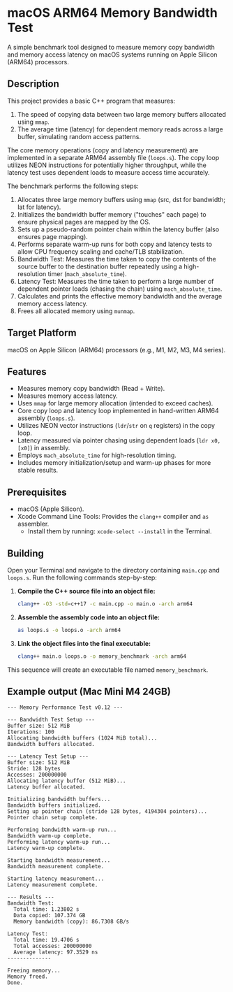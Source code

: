 # macOS ARM64 Memory Bandwidth Test

A simple benchmark tool designed to measure memory copy bandwidth and memory access latency on macOS systems running on Apple Silicon (ARM64) processors.

## Description

This project provides a basic C++ program that measures:
1. The speed of copying data between two large memory buffers allocated using `mmap`.
2. The average time (latency) for dependent memory reads across a large buffer, simulating random access patterns.

The core memory operations (copy and latency measurement) are implemented in a separate ARM64 assembly file (`loops.s`). The copy loop utilizes NEON instructions for potentially higher throughput, while the latency test uses dependent loads to measure access time accurately.

The benchmark performs the following steps:

1.  Allocates three large memory buffers using `mmap` (src, dst for bandwidth; lat for latency).
2.  Initializes the bandwidth buffer memory ("touches" each page) to ensure physical pages are mapped by the OS.
3.  Sets up a pseudo-random pointer chain within the latency buffer (also ensures page mapping).
4.  Performs separate warm-up runs for both copy and latency tests to allow CPU frequency scaling and cache/TLB stabilization.
5.  Bandwidth Test: Measures the time taken to copy the contents of the source buffer to the destination buffer repeatedly using a high-resolution timer (`mach_absolute_time`).
6.  Latency Test: Measures the time taken to perform a large number of dependent pointer loads (chasing the chain) using `mach_absolute_time`.
7.  Calculates and prints the effective memory bandwidth and the average memory access latency.
8.  Frees all allocated memory using `munmap`.

## Target Platform

macOS on Apple Silicon (ARM64) processors (e.g., M1, M2, M3, M4 series).

## Features

* Measures memory copy bandwidth (Read + Write).
* Measures memory access latency.
* Uses `mmap` for large memory allocation (intended to exceed caches).
* Core copy loop and latency loop implemented in hand-written ARM64 assembly (`loops.s`).
* Utilizes NEON vector instructions (`ldr`/`str` on `q` registers) in the copy loop.
* Latency measured via pointer chasing using dependent loads (`ldr x0, [x0]`) in assembly.
* Employs `mach_absolute_time` for high-resolution timing.
* Includes memory initialization/setup and warm-up phases for more stable results.

## Prerequisites

* macOS (Apple Silicon).
* Xcode Command Line Tools: Provides the `clang++` compiler and `as` assembler.
    * Install them by running: `xcode-select --install` in the Terminal.

## Building

Open your Terminal and navigate to the directory containing `main.cpp` and `loops.s`. Run the following commands step-by-step:

1.  **Compile the C++ source file into an object file:** 
    ```bash
    clang++ -O3 -std=c++17 -c main.cpp -o main.o -arch arm64
    ```

2.  **Assemble the assembly code into an object file:** 
    ```bash
    as loops.s -o loops.o -arch arm64
    ```

3.  **Link the object files into the final executable:** 
    ```bash
    clang++ main.o loops.o -o memory_benchmark -arch arm64
    ```
This sequence will create an executable file named `memory_benchmark`.

## Example output (Mac Mini M4 24GB)
```text
--- Memory Performance Test v0.12 ---

--- Bandwidth Test Setup ---
Buffer size: 512 MiB
Iterations: 100
Allocating bandwidth buffers (1024 MiB total)...
Bandwidth buffers allocated.

--- Latency Test Setup ---
Buffer size: 512 MiB
Stride: 128 bytes
Accesses: 200000000
Allocating latency buffer (512 MiB)...
Latency buffer allocated.

Initializing bandwidth buffers...
Bandwidth buffers initialized.
Setting up pointer chain (stride 128 bytes, 4194304 pointers)...
Pointer chain setup complete.

Performing bandwidth warm-up run...
Bandwidth warm-up complete.
Performing latency warm-up run...
Latency warm-up complete.

Starting bandwidth measurement...
Bandwidth measurement complete.

Starting latency measurement...
Latency measurement complete.

--- Results ---
Bandwidth Test:
  Total time: 1.23802 s
  Data copied: 107.374 GB
  Memory bandwidth (copy): 86.7308 GB/s

Latency Test:
  Total time: 19.4706 s
  Total accesses: 200000000
  Average latency: 97.3529 ns
--------------

Freeing memory...
Memory freed.
Done.